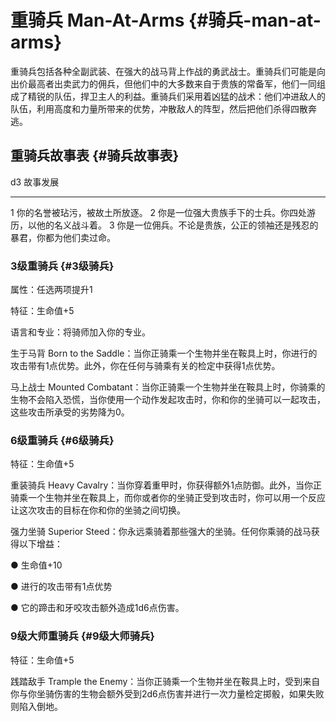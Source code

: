 # 重骑兵 Man-At-Arms {#骑兵-man-at-arms}

重骑兵包括各种全副武装、在强大的战马背上作战的勇武战士。重骑兵们可能是向出价最高者出卖武力的佣兵，但他们中的大多数来自于贵族的常备军，他们一同组成了精锐的队伍，捍卫主人的利益。重骑兵们采用着凶猛的战术：他们冲进敌人的队伍，利用高度和力量所带来的优势，冲散敌人的阵型，然后把他们杀得四散奔逃。

## 重骑兵故事表 {#骑兵故事表}

  d3   故事发展
  ---- ------------------------------------------------------------------------
  1    你的名誉被玷污，被故土所放逐。
  2    你是一位强大贵族手下的士兵。你四处游历，以他的名义战斗着。
  3    你是一位佣兵。不论是贵族，公正的领袖还是残忍的暴君，你都为他们卖过命。

### 3级重骑兵 {#3级骑兵}

属性：任选两项提升1

特征：生命值+5

语言和专业：将骑师加入你的专业。

生于马背 Born to the
Saddle：当你正骑乘一个生物并坐在鞍具上时，你进行的攻击带有1点优势。此外，你在任何与骑乘有关的检定中获得1点优势。

马上战士 Mounted
Combatant：当你正骑乘一个生物并坐在鞍具上时，你骑乘的生物不会陷入恐慌，当你使用一个动作发起攻击时，你和你的坐骑可以一起攻击，这些攻击所承受的劣势降为0。

### 6级重骑兵 {#6级骑兵}

特征：生命值+5

重装骑兵 Heavy
Cavalry：当你穿着重甲时，你获得额外1点防御。此外，当你正骑乘一个生物并坐在鞍具上，而你或者你的坐骑正受到攻击时，你可以用一个反应让这次攻击的目标在你和你的坐骑之间切换。

强力坐骑 Superior
Steed：你永远乘骑着那些强大的坐骑。任何你乘骑的战马获得以下增益：

● 生命值+10

● 进行的攻击带有1点优势

● 它的蹄击和牙咬攻击额外造成1d6点伤害。

### 9级大师重骑兵 {#9级大师骑兵}

特征：生命值+5

践踏敌手 Trample the
Enemy：当你正骑乘一个生物并坐在鞍具上时，受到来自你与你坐骑伤害的生物会额外受到2d6点伤害并进行一次力量检定掷骰，如果失败则陷入倒地。
